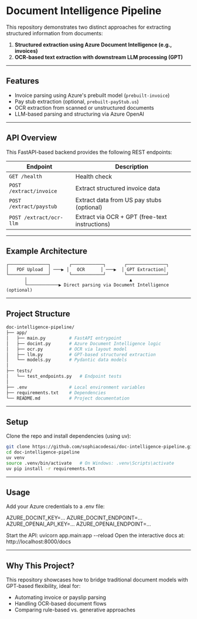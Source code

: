 # Document Intelligence Pipeline

This repository demonstrates two distinct approaches for extracting structured information from documents:

1. **Structured extraction using Azure Document Intelligence (e.g., invoices)**
2. **OCR-based text extraction with downstream LLM processing (GPT)**

---

## Features

- Invoice parsing using Azure's prebuilt model (`prebuilt-invoice`)
- Pay stub extraction (optional, `prebuilt-payStub.us`)
- OCR extraction from scanned or unstructured documents
- LLM-based parsing and structuring via Azure OpenAI

---

## API Overview

This FastAPI-based backend provides the following REST endpoints:

| Endpoint                 | Description                                     |
|--------------------------|-------------------------------------------------|
| `GET /health`            | Health check                                   |
| `POST /extract/invoice`  | Extract structured invoice data                |
| `POST /extract/paystub`  | Extract data from US pay stubs (optional)      |
| `POST /extract/ocr-llm`  | Extract via OCR + GPT (free-text instructions) |

---

## Example Architecture

```text
┌───────────────┐       ┌────────────┐       ┌───────────────┐
│   PDF Upload  │ ───▶ │   OCR      │ ───▶  │ GPT Extraction│
└───────────────┘       └────────────┘       └───────────────┘
       │                                       ▲
       └────────────▶ Direct parsing via Document Intelligence (optional)
```

---

## Project Structure

```bash
doc-intelligence-pipeline/
├── app/
│   ├── main.py         # FastAPI entrypoint
│   ├── docint.py       # Azure Document Intelligence logic
│   ├── ocr.py          # OCR via layout model
│   ├── llm.py          # GPT-based structured extraction
│   └── models.py       # Pydantic data models
│
├── tests/
│   └── test_endpoints.py   # Endpoint tests
│
├── .env                # Local environment variables
├── requirements.txt    # Dependencies
└── README.md           # Project documentation
```

---

## Setup

Clone the repo and install dependencies (using uv):

```bash
git clone https://github.com/sophiacodesai/doc-intelligence-pipeline.git
cd doc-intelligence-pipeline
uv venv
source .venv/bin/activate   # On Windows: .venv\Scripts\activate
uv pip install -r requirements.txt
```

---

## Usage

Add your Azure credentials to a .env file:

AZURE_DOCINT_KEY=...
AZURE_DOCINT_ENDPOINT=...
AZURE_OPENAI_API_KEY=...
AZURE_OPENAI_ENDPOINT=...

Start the API:
uvicorn app.main:app --reload
Open the interactive docs at: http://localhost:8000/docs

---

## Why This Project?

This repository showcases how to bridge traditional document models with GPT-based flexibility, ideal for:

- Automating invoice or payslip parsing
- Handling OCR-based document flows
- Comparing rule-based vs. generative approaches

